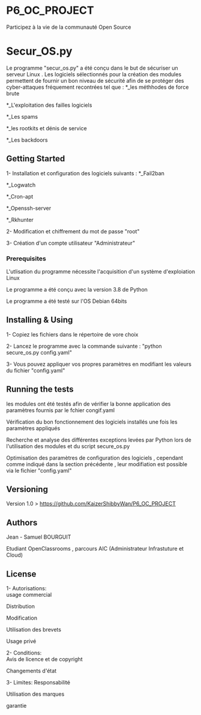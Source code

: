 # P6_OC_PROJECT
Participez à la vie de la communauté Open Source

# Secur_OS.py
Le programme "secur_os.py" a été conçu dans le but de sécuriser un serveur Linux .
Les logiciels sélectionnés pour la création des modules permettent de fournir un bon niveau de sécurité afin de se protéger des cyber-attaques fréquement recontrées tel que :
*_les méthhodes de force brute

*_L'exploitation des failles logiciels 

*_Les spams

*_les rootkits et dénis de service

*_Les backdoors

## Getting Started

1- Installation et configuration des logiciels suivants :
*_Fail2ban

*_Logwatch

*_Cron-apt

*_Openssh-server

*_Rkhunter

2- Modification et chiffrement du mot de passe "root" 

3- Création d'un compte utilisateur "Administrateur"

### Prerequisites

L'utlisation du programme nécessite l'acquisition d'un système d'exploiation Linux

Le programme a été conçu avec la version 3.8 de Python

Le programme a été testé sur l'OS Debian 64bits 
 

## Installing & Using

1- Copiez les fichiers dans le répertoire de vore choix

2- Lancez le programme avec la commande suivante : "python secure_os.py config.yaml"

3- Vous pouvez appliquer vos propres paramètres en modifiant les valeurs du fichier "config.yaml"


## Running the tests

les modules ont été testés afin de vérifier la bonne application des paramètres fournis par le fchier congif.yaml

Vérification du bon fonctionnement des logiciels installés une fois les paramètres appliqués

Recherche et analyse des différentes exceptions levées par Python lors de l'utilisation des modules et du script secure_os.py

Optimisation des paramètres de configuration des logiciels , cependant comme indiqué dans la section précédente , leur modifiation est 
possible via le fichier "config.yaml" 


## Versioning

Version 1.0 > https://github.com/KaizerShibbyWan/P6_OC_PROJECT

## Authors

Jean - Samuel BOURGUIT 

Etudiant OpenClassrooms , parcours AIC (Administrateur Infrastuture et Cloud)

## License

1- Autorisations: 	
 usage commercial
 
 Distribution
 
 Modification
 
 Utilisation des brevets
 
 Usage privé
 
 2- Conditions:  
  Avis de licence et de copyright
  
  Changements d'état
 
 3- Limites:
  Responsabilité
  
  Utilisation des marques
  
  garantie
 
 
